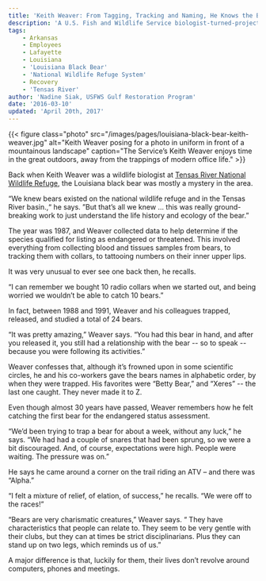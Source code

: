 ```yaml
---
title: 'Keith Weaver: From Tagging, Tracking and Naming, He Knows the Bears of the Tensas River Basin'
description: 'A U.S. Fish and Wildlife Service biologist-turned-project leader recalls efforts throughout his career to recover the Louisiana black bear.'
tags:
    - Arkansas
    - Employees
    - Lafayette
    - Louisiana
    - 'Louisiana Black Bear'
    - 'National Wildlife Refuge System'
    - Recovery
    - 'Tensas River'
author: 'Nadine Siak, USFWS Gulf Restoration Program'
date: '2016-03-10'
updated: 'April 20th, 2017'
---
```


{{< figure class="photo" src="/images/pages/louisiana-black-bear-keith-weaver.jpg" alt="Keith Weaver posing for a photo in uniform in front of a mountainous landscape" caption="The Service’s Keith Weaver enjoys time in the great outdoors, away from the trappings of modern office life." >}}

Back when Keith Weaver was a wildlife biologist at [Tensas River National Wildlife Refuge](http://www.fws.gov/refuge/tensas_river/), the Louisiana black bear was mostly a mystery in the area.

“We knew bears existed on the national wildlife refuge and in the Tensas River basin.,“ he says. ”But that’s all we knew … this was really ground-breaking work to just understand the life history and ecology of the bear.”

The year was 1987, and Weaver collected data to help determine if the species qualified for listing as endangered or threatened. This involved everything from collecting blood and tissues samples from bears, to tracking them with collars, to tattooing numbers on their inner upper lips.

It was very unusual to ever see one back then, he recalls.

“I can remember we bought 10 radio collars when we started out, and being worried we wouldn’t be able to catch 10 bears.”

In fact, between 1988 and 1991, Weaver and his colleagues trapped, released, and studied a total of 24 bears.

“It was pretty amazing,” Weaver says. “You had this bear in hand, and after you released it, you still had a relationship with the bear -- so to speak -- because you were following its activities.”

Weaver confesses that, although it’s frowned upon in some scientific circles, he and his co-workers gave the bears names in alphabetic order, by when they were trapped. His favorites were “Betty Bear,” and “Xeres” -- the last one caught. They never made it to Z.

Even though almost 30 years have passed, Weaver remembers how he felt catching  the first bear for the endangered status assessment.

“We’d been trying to trap a bear for about a week, without any luck,” he says. “We had had a couple of snares that had been sprung, so we were a bit discouraged. And, of course, expectations were high. People were waiting. The pressure was on.”

He says he came around a corner on the trail riding an ATV – and there was “Alpha.”

“I felt a mixture of relief, of elation, of success,” he recalls. “We were off to the races!”

“Bears are very charismatic creatures,” Weaver says. “ They have characteristics that people can relate to. They seem to be very gentle with their clubs, but they can at times be strict disciplinarians. Plus they can stand up on two legs, which reminds us of us.”

A major difference is that, luckily for them, their lives don’t revolve around computers, phones and meetings.
